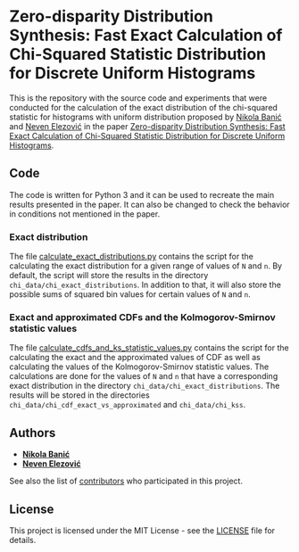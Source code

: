 # Zero-disparity Distribution Synthesis: Fast Exact Calculation of Chi-Squared Statistic Distribution for Discrete Uniform Histograms

This is the repository with the source code and experiments that were conducted for the calculation of the exact distribution of the chi-squared statistic for histograms with uniform distribution proposed by [Nikola Banić](https://scholar.google.com/citations?user=QSH8C_QAAAAJ&hl=en) and [Neven Elezović](https://scholar.google.com/citations?user=MlXwbFIAAAAJ&hl=en) in the paper [Zero-disparity Distribution Synthesis: Fast Exact Calculation of Chi-Squared Statistic Distribution for Discrete Uniform Histograms](https://arxiv.org/abs/2506.23416).

## Code

The code is written for Python 3 and it can be used to recreate the main results presented in the paper. It can also be changed to check the behavior in conditions not mentioned in the paper.

### Exact distribution

The file [calculate_exact_distributions.py](calculate_exact_distributions.py) contains the script for the calculating the exact distribution for a given range of values of `N` and `n`. By default, the script will store the results in the directory `chi_data/chi_exact_distributions`. In addition to that, it will also store the possible sums of squared bin values for certain values of `N` and `n`.

### Exact and approximated CDFs and the Kolmogorov-Smirnov statistic values

The file [calculate_cdfs_and_ks_statistic_values.py](calculate_cdfs_and_ks_statistic_values.py) contains the script for the calculating the exact and the approximated values of CDF as well as calculating the values of the Kolmogorov-Smirnov statistic values. The calculations are done for the values of `N` and `n` that have a corresponding exact distribution in the directory `chi_data/chi_exact_distributions`. The results will be stored in the directories `chi_data/chi_cdf_exact_vs_approximated` and `chi_data/chi_kss`.

## Authors

* **[Nikola Banić](https://scholar.google.com/citations?user=QSH8C_QAAAAJ&hl=en)**
* **[Neven Elezović](https://scholar.google.com/citations?user=MlXwbFIAAAAJ&hl=en)**

See also the list of [contributors](https://github.com/DiscreteTotalVariation/ChiSquared/contributors) who participated in this project.

## License

This project is licensed under the MIT License - see the [LICENSE](LICENSE) file for details.
